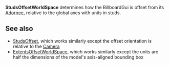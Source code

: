 **StudsOffsetWorldSpace** determines how the BillboardGui is offset from its [Adornee](https://developer.roblox.com/en-us/api-reference/property/BillboardGui/Adornee), relative to the global axes with units in studs.

See also
--------

*   [StudsOffset](https://developer.roblox.com/en-us/api-reference/property/BillboardGui/StudsOffset), which works similarly except the offset orientation is relative to the [Camera](https://developer.roblox.com/en-us/api-reference/class/Camera)
*   [ExtentsOffsetWorldSpace](https://developer.roblox.com/en-us/api-reference/property/BillboardGui/ExtentsOffsetWorldSpace), which works similarly except the units are half the dimensions of the model's axis-aligned bounding box